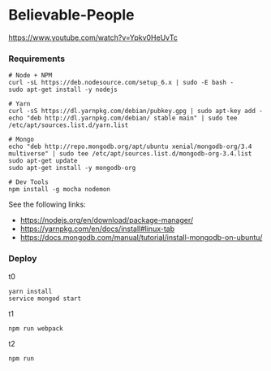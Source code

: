 # Believable-People

https://www.youtube.com/watch?v=Ypkv0HeUvTc

### Requirements 
```
# Node + NPM
curl -sL https://deb.nodesource.com/setup_6.x | sudo -E bash -
sudo apt-get install -y nodejs

# Yarn
curl -sS https://dl.yarnpkg.com/debian/pubkey.gpg | sudo apt-key add -
echo "deb http://dl.yarnpkg.com/debian/ stable main" | sudo tee /etc/apt/sources.list.d/yarn.list

# Mongo
echo "deb http://repo.mongodb.org/apt/ubuntu xenial/mongodb-org/3.4 multiverse" | sudo tee /etc/apt/sources.list.d/mongodb-org-3.4.list
sudo apt-get update
sudo apt-get install -y mongodb-org

# Dev Tools
npm install -g mocha nodemon

```
See the following links:
* https://nodejs.org/en/download/package-manager/
* https://yarnpkg.com/en/docs/install#linux-tab
* https://docs.mongodb.com/manual/tutorial/install-mongodb-on-ubuntu/

### Deploy
t0
```
yarn install
service mongod start
```
t1
```
npm run webpack
```
t2
```
npm run 
```


